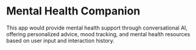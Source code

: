 # Mental Health Companion
 This app would provide mental health support through conversational AI, offering personalized advice, mood tracking, and mental health resources based on user input and interaction history.
